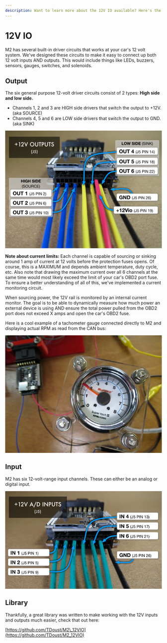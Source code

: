 ```yaml
---
description: Want to learn more about the 12V IO available? Here's the ins and outs...
---
```


# 12V IO

M2 has several built-in driver circuits that works at your car's 12 volt system. We've designed these circuits to make it easy to connect up both 12 volt inputs AND outputs. This would include things like LEDs, buzzers, sensors, gauges, switches, and solenoids.

## Output

The six general purpose 12-volt driver circuits consist of 2 types: **High side and low side.**

* Channels 1, 2 and 3 are HIGH side drivers that switch the output to +12V. \(aka SOURCE\)
* Channels 4, 5 and 6 are LOW side drivers that switch the output to GND. \(aka SINK\)

![](../../.gitbook/assets/output_pins.png)

**Note about current limits:** Each channel is capable of sourcing or sinking around 1 amp of current at 12 volts before the protection fuses opens. Of course, this is a MAXIMUM and depends ambient temperature, duty cycle, etc. Also note that drawing the maximum current over all 6 channels at the same time would most likely exceed the limit of your car's OBD2 port fuse. To ensure a better understanding of all of this, we've implemented a current monitoring circuit.

When sourcing power, the 12V rail is monitored by an internal current monitor. The goal is to be able to dynamically measure how much power an external device is using AND ensure the total power pulled from the OBD2 port does not exceed X amps and open the car's OBD2 fuse.

Here is a cool example of a tachometer gauge connected directly to M2 and displaying actual RPM as read from the CAN bus:

![](../../.gitbook/assets/img_6519.JPG)

## Input

M2 has six 12-volt-range input channels. These can either be an analog or digital input.

![](../../.gitbook/assets/input_pins.png)

## Library

Thankfully, a great library was written to make working with the 12V inputs and outputs much easier, check that out here:

[https://github.com/TDoust/M2\_12VIO](https://github.com/TDoust/M2_12VIO)

